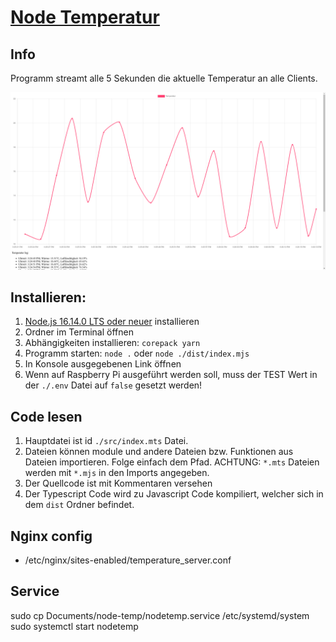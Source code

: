 # [Node Temperatur](https://github.com/your-local-developer/node-temp)

## Info

Programm streamt alle 5 Sekunden die aktuelle Temperatur an alle Clients.

![Temperatur Diagramm](./doc/TempChart.png)

## Installieren:

1. [Node.js 16.14.0 LTS oder neuer](https://nodejs.org/) installieren
2. Ordner im Terminal öffnen
3. Abhängigkeiten installieren: `corepack yarn`
4. Programm starten: `node .` oder `node ./dist/index.mjs`
5. In Konsole ausgegebenen Link öffnen
6. Wenn auf Raspberry Pi ausgeführt werden soll, muss der TEST Wert in der `./.env` Datei auf `false` gesetzt werden!

## Code lesen
1. Hauptdatei ist id `./src/index.mts` Datei.
2. Dateien können module und andere Dateien bzw. Funktionen aus Dateien importieren. Folge einfach dem Pfad. ACHTUNG: `*.mts` Dateien werden mit `*.mjs` in den Imports angegeben.
3. Der Quellcode ist mit Kommentaren versehen
4. Der Typescript Code wird zu Javascript Code kompiliert, welcher sich in dem `dist` Ordner befindet.

## Nginx config

- /etc/nginx/sites-enabled/temperature_server.conf

## Service 

sudo cp Documents/node-temp/nodetemp.service /etc/systemd/system 
sudo systemctl start nodetemp